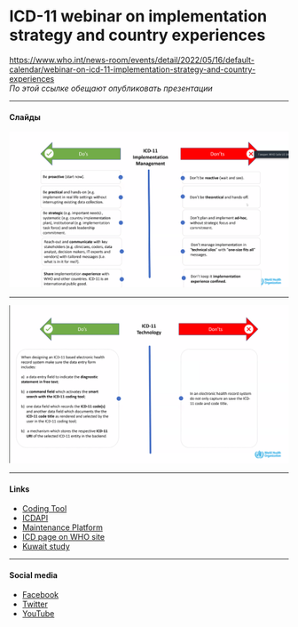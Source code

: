# ICD-11 webinar on implementation strategy and country experiences
https://www.who.int/news-room/events/detail/2022/05/16/default-calendar/webinar-on-icd-11-implementation-strategy-and-country-experiences  
*По этой ссылке обещают опубликовать презентации*  

---
#### Слайды

![](2022-05-16_15-55-06.png)

---
![](2022-05-16_16-01-16.png)

---
#### Links
- [Coding Tool](https://icd.who.int/ct11/icd11_mms/en/release)
- [ICDAPI](https://icd.who.int/ct11/icd11_mms/en/release)
- [Maintenance Platform](https://icd.who.int/ct11/icd11_mms/en/release)
- [ICD page on WHO site](https://icd.who.int/ct11/icd11_mms/en/release)
- [Kuwait study](https://pubmed.ncbi.nlm.nih.gov/35270745/)

---
#### Social media
- [Facebook](https://icd.who.int/ct11/icd11_mms/en/release)
- [Twitter](https://icd.who.int/ct11/icd11_mms/en/release)
- [YouTube](https://www.youtube.com/channel/UCDZn35SMKMjW0JpOQTA_Uvg/videos)



